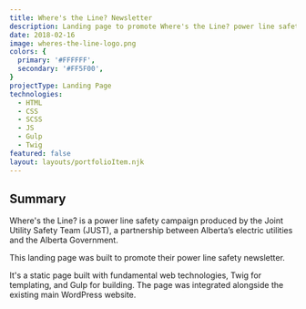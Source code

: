 ```yaml
---
title: Where's the Line? Newsletter
description: Landing page to promote Where's the Line? power line safety newsletter.
date: 2018-02-16
image: wheres-the-line-logo.png
colors: {
  primary: '#FFFFFF',
  secondary: '#FF5F00',
}
projectType: Landing Page
technologies:
  - HTML
  - CSS
  - SCSS
  - JS
  - Gulp
  - Twig
featured: false
layout: layouts/portfolioItem.njk
---
```


## Summary
Where's the Line? is a power line safety campaign produced by the Joint Utility Safety Team (JUST), a partnership between Alberta’s electric utilities and the Alberta Government.

This landing page was built to promote their power line safety newsletter.

It's a static page built with fundamental web technologies, Twig for templating, and Gulp for building. The page was integrated alongside the existing main WordPress website.
